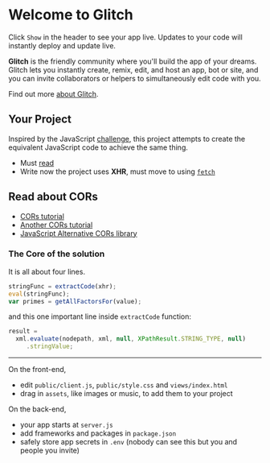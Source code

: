 Welcome to Glitch
=================

Click `Show` in the header to see your app live. Updates to your code will instantly deploy and update live.

**Glitch** is the friendly community where you'll build the app of your dreams. Glitch lets you instantly create, remix, edit, and host an app, bot or site, and you can invite collaborators or helpers to simultaneously edit code with you.

Find out more [about Glitch](https://glitch.com/about).


Your Project
------------

Inspired by the JavaScript [challenge](http://bit.ly/ultimateCutPaste), this project attempts to create the equivalent JavaScript code to achieve the same thing.

- Must [read](https://flaviocopes.com/xhr/)
- Write now the project uses **XHR**, must move to using [`fetch`](https://developers.google.com/web/ilt/pwa/working-with-the-fetch-api)

## Read about CORs 
- [CORs tutorial](https://www.html5rocks.com/en/tutorials/cors/)
- [Another CORs tutorial](https://www.eriwen.com/javascript/how-to-cors/)
- [JavaScript Alternative CORs library](https://github.com/jpillora/xdomain)

### The Core of the solution

It is all about four lines. 

```js 
stringFunc = extractCode(xhr);
eval(stringFunc);
var primes = getAllFactorsFor(value);
```

and this one important line inside `extractCode` function:

```js
result = 
  xml.evaluate(nodepath, xml, null, XPathResult.STRING_TYPE, null)
     .stringValue;

```

---


On the front-end,
- edit `public/client.js`, `public/style.css` and `views/index.html`
- drag in `assets`, like images or music, to add them to your project

On the back-end,
- your app starts at `server.js`
- add frameworks and packages in `package.json`
- safely store app secrets in `.env` (nobody can see this but you and people you invite)

